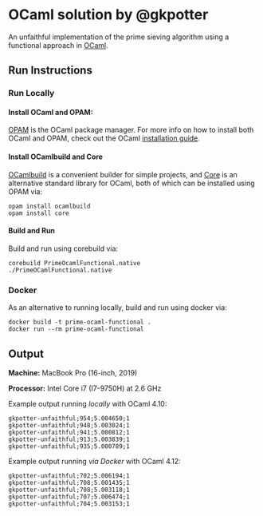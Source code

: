 # OCaml solution by @gkpotter

An unfaithful implementation of the prime sieving algorithm using a functional approach in [OCaml](https://ocaml.org).

## Run Instructions
### Run Locally
#### Install OCaml and OPAM:

[OPAM](https://opam.ocaml.org) is the OCaml package manager. For more info on how to install both OCaml and OPAM, check out the OCaml [installation guide](https://ocaml.org/docs/install.html).

#### Install OCamlbuild and Core
[OCamlbuild](https://github.com/ocaml/ocamlbuild) is a convenient builder for simple projects, and [Core](https://opensource.janestreet.com/core/) is an alternative standard library for OCaml, both of which can be installed using OPAM via:
```
opam install ocamlbuild
opam install core
```
#### Build and Run
Build and run using corebuild via:
```
corebuild PrimeOcamlFunctional.native
./PrimeOCamlFunctional.native
```

### Docker
As an alternative to running locally, build and run using docker via:
```
docker build -t prime-ocaml-functional .
docker run --rm prime-ocaml-functional
```

## Output
**Machine:** MacBook Pro (16-inch, 2019)

**Processor:** Intel Core i7 (I7-9750H) at 2.6 GHz

Example output running *locally* with OCaml 4.10:
```
gkpotter-unfaithful;954;5.004650;1
gkpotter-unfaithful;948;5.003024;1
gkpotter-unfaithful;941;5.000812;1
gkpotter-unfaithful;913;5.003839;1
gkpotter-unfaithful;935;5.000789;1
```
Example output running *via Docker* with OCaml 4.12:
```
gkpotter-unfaithful;702;5.006194;1
gkpotter-unfaithful;708;5.001435;1
gkpotter-unfaithful;708;5.003118;1
gkpotter-unfaithful;707;5.006474;1
gkpotter-unfaithful;704;5.003153;1
```
